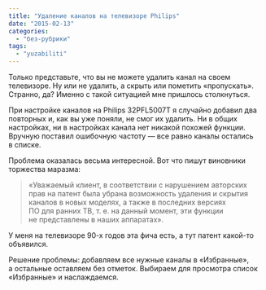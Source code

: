 ```yaml
---
title: "Удаление каналов на телевизоре Philips"
date: "2015-02-13"
categories: 
  - "без-рубрики"
tags: 
  - "yuzabiliti"
---
```


Только представьте, что вы не можете удалить канал на своем телевизоре. Ну или не удалить, а скрыть или пометить «пропускать». Странно, да? Именно с такой ситуацией мне пришлось столкнуться.

При настройке каналов на Philips 32PFL5007T я случайно добавил два повторных и, как вы уже поняли, не смог их удалить. Ни в общих настройках, ни в настройках канала нет никакой похожей функции. Вручную поставил ошибочную частоту — все равно каналы остались в списке.

Проблема оказалась весьма интересной. Вот что пишут виновники торжества маразма:

> «Уважаемый клиент, в соответствии с нарушением авторских прав на патент была убрана возможность удаления и скрытия каналов в новых моделях, а также в последних версиях ПО для ранних ТВ, т. е. на данный момент, эти функции не представлены в наших аппаратах».

У меня на телевизоре 90-х годов эта фича есть, а тут патент какой-то объявился.

Решение проблемы: добавляем все нужные каналы в «Избранные», а остальные оставляем без отметок. Выбираем для просмотра список «Избранные» и наслаждаемся.
